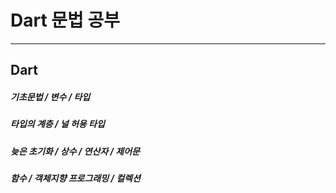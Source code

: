 # Dart 문법 공부
<hr/>

## Dart
##### 기초문법 / 변수 / 타입
##### 타입의 계층 / 널 허용 타입
##### 늦은 초기화 / 상수 / 연산자 / 제어문
##### 함수 / 객체지향 프로그래밍 / 컬렉션
